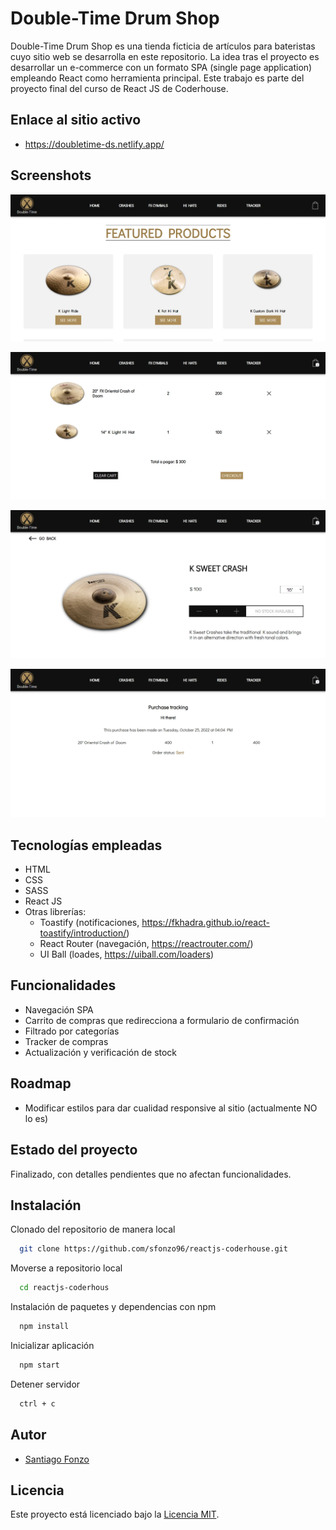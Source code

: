 
# Double-Time Drum Shop
Double-Time Drum Shop es una tienda ficticia de artículos para bateristas cuyo sitio web se desarrolla en este repositorio.
La idea tras el proyecto es desarrollar un e-commerce con un formato SPA (single page application) empleando React como herramienta principal.
Este trabajo es parte del proyecto final del curso de React JS de Coderhouse.

## Enlace al sitio activo
- https://doubletime-ds.netlify.app/

## Screenshots
![Vista landing](./readmeAssets/homePage.webp)

![Vista de carrito](./readmeAssets/cart.webp)

![Vista detalle de producto](./readmeAssets/itemDetail.webp)

![Vista tracker](./readmeAssets/tracker.webp)

## Tecnologías empleadas 
- HTML
- CSS 
- SASS
- React JS
- Otras librerías:
  - Toastify (notificaciones, https://fkhadra.github.io/react-toastify/introduction/)
  - React Router (navegación, https://reactrouter.com/)
  - UI Ball (loades, https://uiball.com/loaders)

## Funcionalidades
- Navegación SPA
- Carrito de compras que redirecciona a formulario de confirmación
- Filtrado por categorías
- Tracker de compras
- Actualización y verificación de stock

## Roadmap
- Modificar estilos para dar cualidad responsive al sitio (actualmente NO lo es)

## Estado del proyecto
Finalizado, con detalles pendientes que no afectan funcionalidades.

## Instalación
Clonado del repositorio de manera local
```bash
  git clone https://github.com/sfonzo96/reactjs-coderhouse.git
```
Moverse a repositorio local
```bash
  cd reactjs-coderhous
```
Instalación de paquetes y dependencias con npm
```bash
  npm install
```
Inicializar aplicación
```bash
  npm start
```
Detener servidor
```bash
  ctrl + c
```
## Autor
- [Santiago Fonzo](https://www.linkedin.com/in/santiagofonzo/)

## Licencia

Este proyecto está licenciado bajo la [Licencia MIT](LICENSE).
